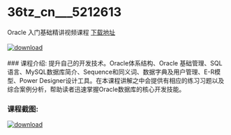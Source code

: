 # 36tz_cn___5212613
Oracle 入门基础精讲视频课程
[下载地址](http://www.36tz.cn/article/5212613 "下载地址")
<br/></br>[![download](http://36tz.cn/muke_img/2020_04_2-119-300x182.png "下载地址")](http://www.36tz.cn/article/5212613 "下载地址")
<br/></br>### 课程介绍:
提升自己的开发技术。Oracle体系结构、Oracle 基础管理、SQL 语言、MySQL数据库简介、Sequence和同义词、数据字典及用户管理、E-R模型、Power Designer设计工具。在本课程讲解之中会提供有相应的练习习题以及综合案例分析，帮助读者迅速掌握Oracle数据库的核心开发技能。

### 课程截图:
[![download](http://36tz.cn/muke_img/2020_04_1-183.png "下载地址")](http://www.36tz.cn/article/5212613 "下载地址")
